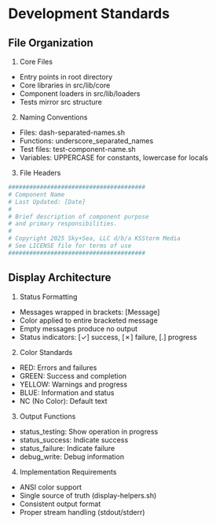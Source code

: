 # Development Standards

## File Organization

1. Core Files
- Entry points in root directory
- Core libraries in src/lib/core
- Component loaders in src/lib/loaders
- Tests mirror src structure

2. Naming Conventions
- Files: dash-separated-names.sh
- Functions: underscore_separated_names
- Test files: test-component-name.sh
- Variables: UPPERCASE for constants, lowercase for locals

3. File Headers
```bash
#######################################
# Component Name
# Last Updated: [Date]
#
# Brief description of component purpose
# and primary responsibilities.
#
# Copyright 2025 Sky+Sea, LLC d/b/a KSStorm Media
# See LICENSE file for terms of use
#######################################
```

## Display Architecture

1. Status Formatting
- Messages wrapped in brackets: [Message]
- Color applied to entire bracketed message
- Empty messages produce no output
- Status indicators: [✓] success, [✗] failure, [.] progress

2. Color Standards
- RED: Errors and failures
- GREEN: Success and completion
- YELLOW: Warnings and progress
- BLUE: Information and status
- NC (No Color): Default text

3. Output Functions
- status_testing: Show operation in progress
- status_success: Indicate success
- status_failure: Indicate failure
- debug_write: Debug information

4. Implementation Requirements
- ANSI color support
- Single source of truth (display-helpers.sh)
- Consistent output format
- Proper stream handling (stdout/stderr)
